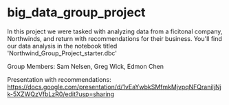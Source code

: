 # big_data_group_project

In this project we were tasked with analyzing data from a ficitonal company, Northwinds, and return with recommendations for their business. You'll find our data analysis in the notebook titled 'Northwind_Group_Project_starter.dbc'



Group Members: Sam Nelsen, Greg Wick, Edmon Chen

Presentation with recommendations: https://docs.google.com/presentation/d/1vEaYwbkSMfmkMjvpqNFQraniIjNjk-5XZWQzVfbLzR0/edit?usp=sharing
